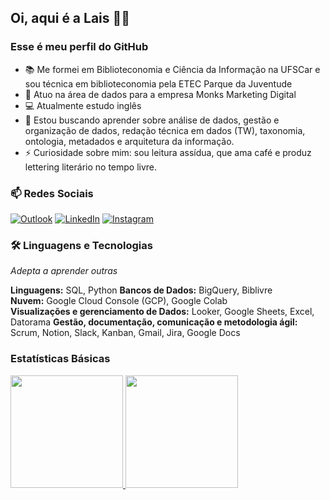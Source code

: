 ## Oi, aqui é a Lais 👋🏾
### Esse é meu perfil do GitHub

- 📚 Me formei em Biblioteconomia e Ciência da Informação na UFSCar e sou técnica em biblioteconomia pela ETEC Parque da Juventude
- 💼 Atuo na área de dados para a empresa Monks Marketing Digital
- 💻 Atualmente estudo inglês
- 💙 Estou buscando aprender sobre análise de dados, gestão e organização de dados, redação técnica em dados (TW), taxonomia, ontologia, metadados e arquitetura da informação.
- ⚡ Curiosidade sobre mim: sou leitura assídua, que ama café e produz lettering literário no tempo livre.


### 📫 Redes Sociais
<a href="mailto:lais_hellen4@hotmail.com"><img src="https://img.icons8.com/bubbles/50/000000/microsoft-outlook-2019.png" alt="Outlook"/></a>
<a href="https://www.linkedin.com/in/laishellen/"><img src="https://img.icons8.com/bubbles/50/000000/linkedin.png" alt="LinkedIn"/></a>
<a href="https://www.instagram.com/_porlais/"><img src="https://img.icons8.com/bubbles/50/000000/instagram.png" alt="Instagram"/></a>
	

### 🛠️  Linguagens e Tecnologias
*Adepta a aprender outras*

**Linguagens:** SQL, Python 
**Bancos de Dados:** BigQuery, Biblivre   
**Nuvem:** Google Cloud Console (GCP), Google Colab  
**Visualizações e gerenciamento de Dados:** Looker, Google Sheets, Excel, Datorama
**Gestão, documentação, comunicação e metodologia ágil:** Scrum, Notion, Slack, Kanban, Gmail, Jira, Google Docs


### Estatísticas Básicas
<div>
<a href="https://github.com/LaisHellen">
<img loading="lazy" height="180em" src="https://github-readme-stats.vercel.app/api/top-langs/?username=LaisHellen&layout=compact&langs_count=7&theme=dracula"/>
<img loading="lazy" height="180em" src="https://github-readme-stats.vercel.app/api?username=LaisHellen&show_icons=true&theme=dracula&include_all_commits=true&count_private=true"/>
</div>

 

